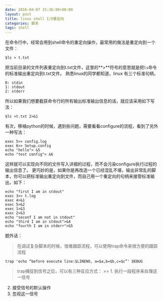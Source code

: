 ```yaml
---
date: 2016-04-07 15:36:00+00:00
layout: post
title: linux shell I/O重定向
categories: 脚本
tags: shell
---
```


在命令行中，经常会用到shell命令的重定向操作，最常用的做法是重定向到一个文件：
```
$ls > t.txt
```
把当前目录的文件列表重定向到t.txt文件，这里的**>**符号的意思就是把```ls```命令的标准输出重定向到t.txt文件。
熟悉linux的同学都知道，linux 有三个标准句柄，
```
0: stdin
1: stdout
2: stderr
```
所以如果我们想要截获命令行的所有输出标准输出信息的话，就应该采用如下写法：
```
$ls >t.txt 2>&1
```
有次，移植python的时候，遇到些问题，需要看看configure的流程，看到了另外一种写法：
```
exec 5>> config.log
exec 6>> Setup.config
echo "hello"> &5
echo "test config"> &6
```
这样就可以实现向不同的文件写入详细的过程，而不会污染configure执行过程的输出信息了。
更巧妙的是，如果你是再改造一个已经混乱不堪，输出非常乱的脚本，你可以把标准输出重定向到文件，而自己用一个重定向的句柄来接管标准输出，如下：
```
echo "first I am in stdout"
exec 3>> t.log
exec 4>&1
exec 5>&2
exec 1>&3
exec 2>&3
echo "seconf I am not in stdout"
echo "third I am in stdout">&4
echo "fourth I am in stderr">&5
```

题外话：
> 在调试复杂脚本的时候，很难跟踪流程，可以使用trap命令来很方便的跟踪流程
```
trap 'echo “before execute line:$LINENO, a=$a,b=$b,c=$c”' DEBUG
```
>  trap捕捉到信号之后，可以有三种反应方式：
    >> 1. 执行一段程序来处理这一信号
2. 接受信号的默认操作
3. 忽视这一信号

